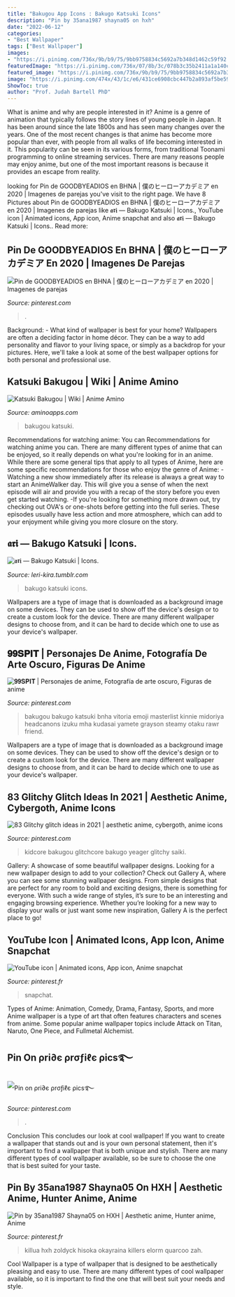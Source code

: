 ```yaml
---
title: "Bakugou App Icons : Bakugo Katsuki Icons"
description: "Pin by 35ana1987 shayna05 on hxh"
date: "2022-06-12"
categories:
- "Best Wallpaper"
tags: ["Best Wallpaper"]
images:
- "https://i.pinimg.com/736x/9b/b9/75/9bb9758834c5692a7b348d1462c59f92.jpg"
featuredImage: "https://i.pinimg.com/736x/07/8b/3c/078b3c35b2411a1a140c89ea6602279e.jpg"
featured_image: "https://i.pinimg.com/736x/9b/b9/75/9bb9758834c5692a7b348d1462c59f92.jpg"
image: "https://i.pinimg.com/474x/43/1c/e6/431ce6908cbc447b2a893af5be59586b.jpg"
ShowToc: true
author: "Prof. Judah Bartell PhD"
---
```



What is anime and why are people interested in it?
Anime is a genre of animation that typically follows the story lines of young people in Japan. It has been around since the late 1800s and has seen many changes over the years. One of the most recent changes is that anime has become more popular than ever, with people from all walks of life becoming interested in it. This popularity can be seen in its various forms, from traditional Toonami programming to online streaming services. There are many reasons people may enjoy anime, but one of the most important reasons is because it provides an escape from reality.

	

		
looking for Pin de GOODBYEADIOS en BHNA | 僕のヒーローアカデミア en 2020 | Imagenes de parejas you've visit to the right page. We have 8 Pictures about Pin de GOODBYEADIOS en BHNA | 僕のヒーローアカデミア en 2020 | Imagenes de parejas like 𝖆𝖗𝖎 — Bakugo Katsuki | Icons., YouTube icon | Animated icons, App icon, Anime snapchat and also 𝖆𝖗𝖎 — Bakugo Katsuki | Icons.. Read more:
		
    
## Pin De GOODBYEADIOS En BHNA | 僕のヒーローアカデミア En 2020 | Imagenes De Parejas

<img loading=lazy src="https://i.pinimg.com/736x/07/8b/3c/078b3c35b2411a1a140c89ea6602279e.jpg" onerror="this.onerror=null;this.src='https://tse2.mm.bing.net/th?id=OIP.ZZSWz24v7Pf8k35PAOTQMgHaHT&amp;pid=15.1';" alt="Pin de GOODBYEADIOS en BHNA | 僕のヒーローアカデミア en 2020 | Imagenes de parejas">

_Source: pinterest.com_

>. 

	

Background: - What kind of wallpaper is best for your home?
Wallpapers are often a deciding factor in home décor. They can be a way to add personality and flavor to your living space, or simply as a backdrop for your pictures. Here, we'll take a look at some of the best wallpaper options for both personal and professional use.

    
## Katsuki Bakugou | Wiki | Anime Amino

<img loading=lazy src="http://pm1.narvii.com/7573/136fd0a65836f0dce8fbc832de6900e98765c503r1-2048-1024v2_uhq.jpg" onerror="this.onerror=null;this.src='https://tse3.mm.bing.net/th?id=OIP.yMBu27kyvwy7_IBwd2H0nQHaDt&amp;pid=15.1';" alt="Katsuki Bakugou | Wiki | Anime Amino">

_Source: aminoapps.com_

>bakugou katsuki. 

	

Recommendations for watching anime: You can
Recommendations for watching anime you can. There are many different types of anime that can be enjoyed, so it really depends on what you're looking for in an anime. While there are some general tips that apply to all types of Anime, here are some specific recommendations for those who enjoy the genre of Anime: 
-Watching a new show immediately after its release is always a great way to start an AnimeWalker day. This will give you a sense of when the next episode will air and provide you with a recap of the story before you even get started watching. 
-If you're looking for something more drawn out, try checking out OVA's or one-shots before getting into the full series. These episodes usually have less action and more atmosphere, which can add to your enjoyment while giving you more closure on the story.

    
## 𝖆𝖗𝖎 — Bakugo Katsuki | Icons.

<img loading=lazy src="https://64.media.tumblr.com/e74c1aeed7e8ad005e9fb2a7e99c72e0/9b3d6d31281ae767-4e/s1280x1920/a23e7462c66f86ce66003043e0b94c373934d1fb.jpg" onerror="this.onerror=null;this.src='https://tse4.mm.bing.net/th?id=OIP.i9IOEWswn-o1lXwuFISJUQHaHa&amp;pid=15.1';" alt="𝖆𝖗𝖎 — Bakugo Katsuki | Icons.">

_Source: leri-kira.tumblr.com_

>bakugo katsuki icons. 

	

Wallpapers are a type of image that is downloaded as a background image on some devices. They can be used to show off the device's design or to create a custom look for the device. There are many different wallpaper designs to choose from, and it can be hard to decide which one to use as your device's wallpaper.

    
## 𝟗𝟗𝐒𝐏𝐈𝐓 | Personajes De Anime, Fotografía De Arte Oscuro, Figuras De Anime

<img loading=lazy src="https://i.pinimg.com/736x/90/9f/39/909f39ac2c5d7b5dc5fdcf10488c2902.jpg" onerror="this.onerror=null;this.src='https://tse4.mm.bing.net/th?id=OIP.rQ58BTRpSQNlZfC_hRQnvgHaHa&amp;pid=15.1';" alt="𝟗𝟗𝐒𝐏𝐈𝐓 | Personajes de anime, Fotografía de arte oscuro, Figuras de anime">

_Source: pinterest.com_

>bakugou bakugo katsuki bnha vitoria emoji masterlist kinnie midoriya headcanons izuku mha kudasai yamete grayson steamy otaku rawr friend. 

	

Wallpapers are a type of image that is downloaded as a background image on some devices. They can be used to show off the device's design or to create a custom look for the device. There are many different wallpaper designs to choose from, and it can be hard to decide which one to use as your device's wallpaper.

    
## 83 Glitchy Glitch Ideas In 2021 | Aesthetic Anime, Cybergoth, Anime Icons

<img loading=lazy src="https://i.pinimg.com/474x/43/1c/e6/431ce6908cbc447b2a893af5be59586b.jpg" onerror="this.onerror=null;this.src='https://tse3.mm.bing.net/th?id=OIP.JgQmSwnTtVXuwwNePSdmhwAAAA&amp;pid=15.1';" alt="83 Glitchy glitch ideas in 2021 | aesthetic anime, cybergoth, anime icons">

_Source: pinterest.com_

>kidcore bakugou glitchcore bakugo yeager glitchy saiki. 

	

Gallery: A showcase of some beautiful wallpaper designs.
Looking for a new wallpaper design to add to your collection? Check out Gallery A, where you can see some stunning wallpaper designs. From simple designs that are perfect for any room to bold and exciting designs, there is something for everyone. With such a wide range of styles, it’s sure to be an interesting and engaging browsing experience. Whether you’re looking for a new way to display your walls or just want some new inspiration, Gallery A is the perfect place to go!





	
	
    
## YouTube Icon | Animated Icons, App Icon, Anime Snapchat

<img loading=lazy src="https://i.pinimg.com/736x/8c/5d/7e/8c5d7e6e96f441efa086fadce281d77e.jpg" onerror="this.onerror=null;this.src='https://tse2.mm.bing.net/th?id=OIP.mehCJHSyfiZX8zqvAqK-gQHaHa&amp;pid=15.1';" alt="YouTube icon | Animated icons, App icon, Anime snapchat">

_Source: pinterest.fr_

>snapchat. 

	

Types of Anime: Animation, Comedy, Drama, Fantasy, Sports, and more
Anime wallpaper is a type of art that often features characters and scenes from anime. Some popular anime wallpaper topics include Attack on Titan, Naruto, One Piece, and Fullmetal Alchemist.

    
## Pin On ρri∂є ρrσƒiℓє ρics࿐

<img loading=lazy src="https://i.pinimg.com/736x/9b/b9/75/9bb9758834c5692a7b348d1462c59f92.jpg" onerror="this.onerror=null;this.src='https://tse2.mm.bing.net/th?id=OIP.hidPU22s_XNzATY50H5KPgHaHa&amp;pid=15.1';" alt="Pin on ρri∂є ρrσƒiℓє ρics࿐">

_Source: pinterest.com_

>. 

	

Conclusion
This concludes our look at cool wallpaper! If you want to create a wallpaper that stands out and is your own personal statement, then it's important to find a wallpaper that is both unique and stylish. There are many different types of cool wallpaper available, so be sure to choose the one that is best suited for your taste.

    
## Pin By 35ana1987 Shayna05 On HXH | Aesthetic Anime, Hunter Anime, Anime

<img loading=lazy src="https://i.pinimg.com/736x/2d/cc/ca/2dcccac5eb52b2e456d760029a7632be.jpg" onerror="this.onerror=null;this.src='https://tse2.mm.bing.net/th?id=OIP.PBG8xa5oQmIJR_dv2UbKDAHaHa&amp;pid=15.1';" alt="Pin by 35ana1987 Shayna05 on HXH | Aesthetic anime, Hunter anime, Anime">

_Source: pinterest.fr_

>killua hxh zoldyck hisoka okayraina killers elorm quarcoo zah. 

	

Cool Wallpaper is a type of wallpaper that is designed to be aesthetically pleasing and easy to use. There are many different types of cool wallpaper available, so it is important to find the one that will best suit your needs and style.

